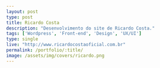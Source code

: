 ```yaml
---
layout: post
type: post
title: Ricardo Costa
description: "Desenvolvimento do site de Ricardo Costa."
tags: ['Wordpress', 'Front-end', 'Design', 'UX/UI']
type: single
live: "http://www.ricardocostaoficial.com.br"
permalink: /portfolio/:title/
image: /assets/img/covers/ricardo.png
---
```

